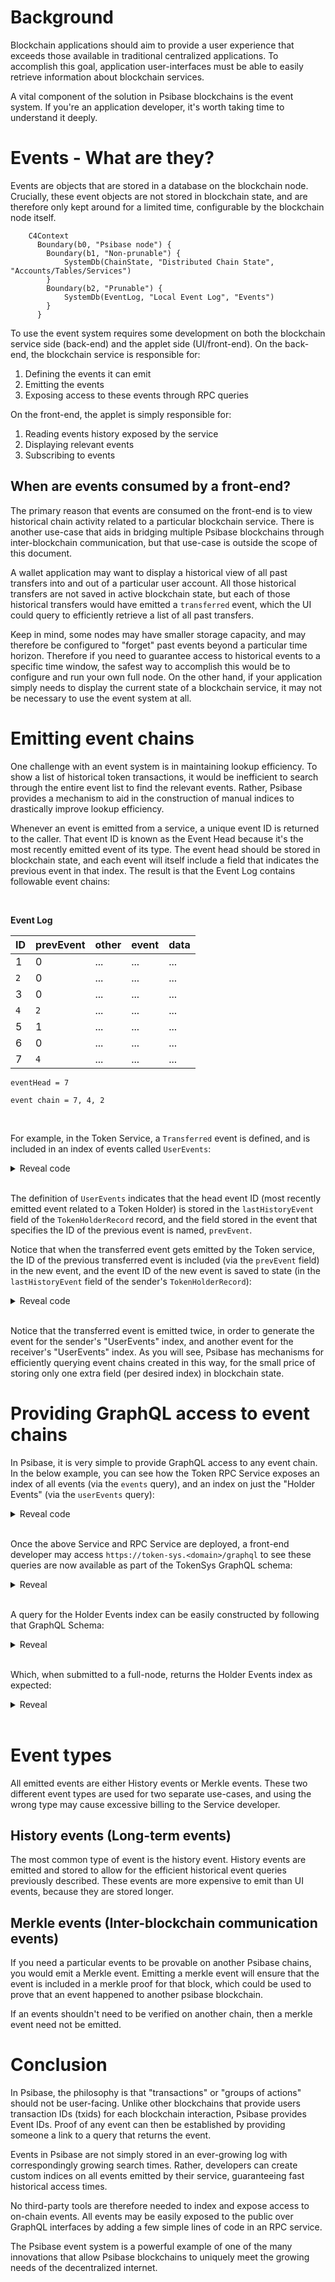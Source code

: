 # Background

Blockchain applications should aim to provide a user experience that exceeds those available in traditional centralized applications. To accomplish this goal, application user-interfaces must be able to easily retrieve information about blockchain services. 

A vital component of the solution in Psibase blockchains is the event system. If you're an application developer, it's worth taking time to understand it deeply.

# Events - What are they?

Events are objects that are stored in a database on the blockchain node. Crucially, these event objects are not stored in blockchain state, and are therefore only kept around for a limited time, configurable by the blockchain node itself. 

```mermaid
    C4Context
      Boundary(b0, "Psibase node") {
        Boundary(b1, "Non-prunable") {
            SystemDb(ChainState, "Distributed Chain State", "Accounts/Tables/Services")
        }
        Boundary(b2, "Prunable") {
            SystemDb(EventLog, "Local Event Log", "Events")
        }
      }
```

To use the event system requires some development on both the blockchain service side (back-end) and the applet side (UI/front-end). On the back-end, the blockchain service is responsible for:

1. Defining the events it can emit
2. Emitting the events
3. Exposing access to these events through RPC queries

On the front-end, the applet is simply responsible for:
1. Reading events history exposed by the service
2. Displaying relevant events
3. Subscribing to events

## When are events consumed by a front-end?

The primary reason that events are consumed on the front-end is to view historical chain activity related to a particular blockchain service. There is another use-case that aids in bridging multiple Psibase blockchains through inter-blockchain communication, but that use-case is outside the scope of this document.

A wallet application may want to display a historical view of all past transfers into and out of a particular user account. All those historical transfers are not saved in active blockchain state, but each of those historical transfers would have emitted a `transferred` event, which the UI could query to efficiently retrieve a list of all past transfers.

Keep in mind, some nodes may have smaller storage capacity, and may therefore be configured to "forget" past events beyond a particular time horizon. Therefore if you need to guarantee access to historical events to a specific time window, the safest way to accomplish this would be to configure and run your own full node. On the other hand, if your application simply needs to display the current state of a blockchain service, it may not be necessary to use the event system at all.

# Emitting event chains

One challenge with an event system is in maintaining lookup efficiency. To show a list of historical token transactions, it would be inefficient to search through the entire event list to find the relevant events. Rather, Psibase provides a mechanism to aid in the construction of manual indices to drastically improve lookup efficiency.

Whenever an event is emitted from a service, a unique event ID is returned to the caller. That event ID is known as the Event Head because it's the most recently emitted event of its type. The event head should be stored in blockchain state, and each event will itself include a field that indicates the previous event in that index. The result is that the Event Log contains followable event chains:

<br/>

**Event Log**

|ID   |prevEvent | other | event | data |
|-----|----------|-------|-------|------|
| 1   |  0       | ...   | ...   | ...  |
| `2` |  0       | ...   | ...   | ...  |
| 3   |  0       | ...   | ...   | ...  |
| `4` |  `2`     | ...   | ...   | ...  |
| 5   |  1       | ...   | ...   | ...  |
| 6   |  0       | ...   | ...   | ...  |
| 7   |  `4`     | ...   | ...   | ...  |

```
eventHead = 7

event chain = 7, 4, 2
```

<br/>


For example, in the Token Service, a `Transferred` event is defined, and is included in an index of events called `UserEvents`:

<details>
  <summary>Reveal code</summary>

  ```cpp
    struct Events
    {
        struct History
        {
            // Define the transferred event
            void transferred(TID tokenId, uint64_t prevEvent, psibase::TimePointSec time, Account sender, Account receiver, Quantity amount, StringView memo) {}
        };
    };

    // Specify the details needed to create an index of events.
    using UserEvents = psibase::EventIndex<&TokenHolderRecord::lastHistoryEvent, "prevEvent">;

    // Reflect the events
    PSIBASE_REFLECT_EVENTS(TokenSys)
    PSIBASE_REFLECT_HISTORY_EVENTS(TokenSys,
        method(transferred, tokenId, prevEvent, time, sender, receiver, amount, memo)
    );
  ```
</details>

<br>

The definition of `UserEvents` indicates that the head event ID (most recently emitted event related to a Token Holder) is stored in the `lastHistoryEvent` field of the `TokenHolderRecord` record, and the field stored in the event that specifies the ID of the previous event is named, `prevEvent`. 

Notice that when the transferred event gets emitted by the Token service, the ID of the previous transferred event is included (via the `prevEvent` field) in the new event, and the event ID of the new event is saved to state (in the `lastHistoryEvent` field of the sender's `TokenHolderRecord`):

<details>
  <summary>Reveal code</summary>

```cpp
void TokenSys::debit(TID tokenId, AccountNumber sender, Quantity amount, const_view<String> memo)
{
    // ...
    
    auto senderHolder             = getTokenHolder(sender);
    senderHolder.lastHistoryEvent = emit().history().transferred( 
        tokenId, senderHolder.lastHistoryEvent, time, sender, receiver, amount, memo);
    db.open<TokenHolderTable>().put(senderHolder);

    auto receiverHolder             = getTokenHolder(receiver);
    receiverHolder.lastHistoryEvent = emit().history().transferred(
        tokenId, receiverHolder.lastHistoryEvent, time, sender, receiver, amount, memo);
    db.open<TokenHolderTable>().put(receiverHolder);

    // ...
}
```
</details>

<br>

Notice that the transferred event is emitted twice, in order to generate the event for the sender's "UserEvents" index, and another event for the receiver's "UserEvents" index. As you will see, Psibase has mechanisms for efficiently querying event chains created in this way, for the small price of storing only one extra field (per desired index) in blockchain state.

# Providing GraphQL access to event chains

In Psibase, it is very simple to provide GraphQL access to any event chain. In the below example, you can see how the Token RPC Service exposes an index of all events (via the `events` query), and an index on just the "Holder Events" (via the `userEvents` query):

<details>
  <summary>Reveal code</summary>

  ```cpp
    // Create a QueryableService object using TokenSys service details
    auto tokenSys = QueryableService<TokenSys::Tables, TokenSys::Events>{TokenSys::service};

    // Construct and reflect the query object
    struct TokenQuery
    {
        auto events() const
        {
            return tokenSys.allEvents();
        }
        auto userEvents(AccountNumber holder, optional<uint32_t> first, const optional<string>& after) const
        {
            return tokenSys.eventIndex<TokenSys::UserEvents>(holder, first, after);
        }
    };
    PSIO_REFLECT(TokenQuery, 
        method(events), 
        method(userEvents, holder, first, after)
    )

    // Expose the defined queries over a GraphQL interface
    optional<HttpReply> RTokenSys::serveSys(HttpRequest request)
    {
        if (auto result = serveGraphQL(request, TokenQuery{}))
            return result;

        return nullopt;
    }
  ```
</details>

<br>

Once the above Service and RPC Service are deployed, a front-end developer may access `https://token-sys.<domain>/graphql` to see these queries are now available as part of the TokenSys GraphQL schema:

<details>
  <summary>Reveal</summary>

  ```
    ...
    type Query {
        events: TokenSys_Events!
        userEvents(holder: String! first: Float after: String): TokenSys_EventsHistoryConnection!
    }

  ```
</details>

<br>

A query for the Holder Events index can be easily constructed by following that GraphQL Schema:

<details>
  <summary>Reveal</summary>

  ```
    query {
    userEvents(holder: "alice") {
        pageInfo {
            hasNextPage
            endCursor
        }
        edges {
            node {
                event_id
                event_type
                event_all_content
            }
        }
    }
}
  ```
</details>

<br>

Which, when submitted to a full-node, returns the Holder Events index as expected:

<details>
  <summary>Reveal</summary>

  ```
    {
        "data": {
            "userEvents": {
                "pageInfo": {
                    "hasNextPage": false,
                    "endCursor": "10"
                },
                "edges": [
                    {
                        "node": {
                            "event_id": "15",
                            "event_type": "transferred",
                            "tokenId": 1,
                            "prevEvent": "14",
                            "time": "2022-09-21T22:05:56.000Z",
                            "sender": "alice",
                            "receiver": "bob",
                            "amount": {
                                "value": "1200000000"
                            },
                            "memo": {
                                "contents": "Working"
                            }
                        }
                    },
                    {
                        "node": {
                            "event_id": "14",
                            "event_type": "transferred",
                            "tokenId": 1,
                            "prevEvent": "10",
                            "time": "2022-09-19T21:08:49.000Z",
                            "sender": "bob",
                            "receiver": "alice",
                            "amount": {
                                "value": "1000000000"
                            },
                            "memo": {
                                "contents": "Working"
                            }
                        }
                    },
                    {
                        "node": {
                            "event_id": "10",
                            "event_type": "transferred",
                            "tokenId": 1,
                            "prevEvent": "0",
                            "time": "2022-09-19T16:15:21.000Z",
                            "sender": "symbol-sys",
                            "receiver": "alice",
                            "amount": {
                                "value": "100000000000"
                            },
                            "memo": {
                                "contents": "memo"
                            }
                        }
                    }
                ]
            }
        }
    }
  ```
</details>

<br>

# Event types

All emitted events are either History events or Merkle events. These two different event types are used for two separate use-cases, and using the wrong type may cause excessive billing to the Service developer.

## History events (Long-term events)

The most common type of event is the history event. History events are emitted and stored to allow for the efficient historical event queries previously described. These events are more expensive to emit than UI events, because they are stored longer.

## Merkle events (Inter-blockchain communication events)

If you need a particular events to be provable on another Psibase chains, you would emit a Merkle event. Emitting a merkle event will ensure that the event is included in a merkle proof for that block, which could be used to prove that an event happened to another psibase blockchain.

If an events shouldn't need to be verified on another chain, then a merkle event need not be emitted. 

# Conclusion

In Psibase, the philosophy is that "transactions" or "groups of actions" should not be user-facing. Unlike other blockchains that provide users transaction IDs (txids) for each blockchain interaction, Psibase provides Event IDs. Proof of any event can then be established by providing someone a link to a query that returns the event.

Events in Psibase are not simply stored in an ever-growing log with correspondingly growing search times. Rather, developers can create custom indices on all events emitted by their service, guaranteeing fast historical access times.

No third-party tools are therefore needed to index and expose access to on-chain events. All events may be easily exposed to the public over GraphQL interfaces by adding a few simple lines of code in an RPC service.

The Psibase event system is a powerful example of one of the many innovations that allow Psibase blockchains to uniquely meet the growing needs of the decentralized internet.